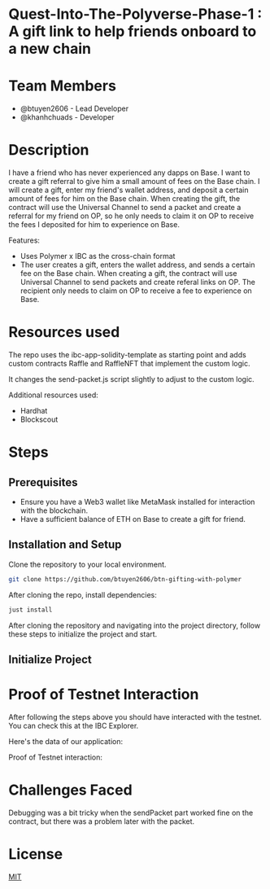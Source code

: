 #  Quest-Into-The-Polyverse-Phase-1 : A gift link to help friends onboard to a new chain

# Team Members
- @btuyen2606 - Lead Developer 
- @khanhchuads - Developer

# Description
I have a friend who has never experienced any dapps on Base. I want to create a gift referral to give him a small amount of fees on the Base chain.
I will create a gift, enter my friend's wallet address, and deposit a certain amount of fees for him on the Base chain. When creating the gift, the contract will use the Universal Channel to send a packet and create a referral for my friend on OP, so he only needs to claim it on OP to receive the fees I deposited for him to experience on Base.

Features:
- Uses Polymer x IBC as the cross-chain format
- The user creates a gift, enters the wallet address, and sends a certain fee on the Base chain. When creating a gift, the contract will use Universal Channel to send packets and create referal links on OP. The recipient only needs to claim on OP to receive a fee to experience on Base.

# Resources used
The repo uses the ibc-app-solidity-template as starting point and adds custom contracts Raffle and RaffleNFT that implement the custom logic.

It changes the send-packet.js script slightly to adjust to the custom logic.

Additional resources used:
- Hardhat
- Blockscout

# Steps
## Prerequisites
- Ensure you have a Web3 wallet like MetaMask installed for interaction with the blockchain.
- Have a sufficient balance of ETH on Base to create a gift for friend.

## Installation and Setup
Clone the repository to your local environment. 
```bash
git clone https://github.com/btuyen2606/btn-gifting-with-polymer
```

After cloning the repo, install dependencies:
```bash
just install
```
After cloning the repository and navigating into the project directory, follow these steps to initialize the project and start.

## Initialize Project

# Proof of Testnet Interaction

After following the steps above you should have interacted with the testnet. You can check this at the IBC Explorer.

Here's the data of our application:


Proof of Testnet interaction:


# Challenges Faced
Debugging was a bit tricky when the sendPacket part worked fine on the contract, but there was a problem later with the packet.


# License
 
[MIT](https://choosealicense.com/licenses/mit/)

